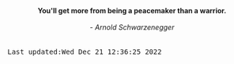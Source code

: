 
<div align="center"><b><span>You'll get more from being a peacemaker than a warrior.</span></b><br><br><i> - Arnold Schwarzenegger</i></div>
<br><br><kbd>Last updated:Wed Dec 21 12:36:25 2022</kbd>